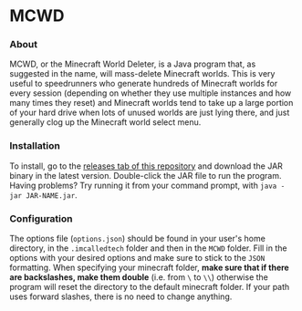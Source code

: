 # MCWD
### About
MCWD, or the Minecraft World Deleter, is a Java program that, as suggested in the name, will mass-delete Minecraft worlds.
This is very useful to speedrunners who generate hundreds of Minecraft worlds for every session (depending on whether they
use multiple instances and how many times they reset) and Minecraft worlds tend to take up a large portion of your hard
drive when lots of unused worlds are just lying there, and just generally clog up the Minecraft world select menu.
### Installation
To install, go to the [releases tab of this repository](https://github.com/ImCalledTech/MCWD/releases) and download the
JAR binary in the latest version. Double-click the JAR file to run the program. Having problems? Try running it from your
command prompt, with `java -jar JAR-NAME.jar`.
### Configuration
The options file (`options.json`) should be found in your user's home directory, in the `.imcalledtech` folder and then in
the `MCWD` folder. Fill in the options with your desired options and make sure to stick to the `JSON` formatting. When
specifying your minecraft folder, **make sure that if there are backslashes, make them double** (i.e. from `\` to `\\`)
otherwise the program will reset the directory to the default minecraft folder. If your path uses forward slashes, there
is no need to change anything.